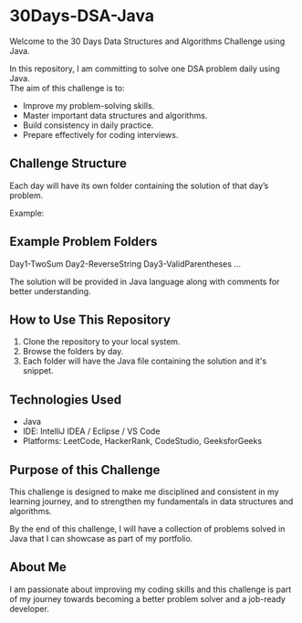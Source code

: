 # 30Days-DSA-Java

Welcome to the 30 Days Data Structures and Algorithms Challenge using Java.

In this repository, I am committing to solve one DSA problem daily using Java.  
The aim of this challenge is to:

- Improve my problem-solving skills.
- Master important data structures and algorithms.
- Build consistency in daily practice.
- Prepare effectively for coding interviews.

## Challenge Structure

Each day will have its own folder containing the solution of that day’s problem.

Example:

## Example Problem Folders
Day1-TwoSum
Day2-ReverseString
Day3-ValidParentheses
...


The solution will be provided in Java language along with comments for better understanding.

## How to Use This Repository

1. Clone the repository to your local system.
2. Browse the folders by day.
3. Each folder will have the Java file containing the solution and it's snippet.

## Technologies Used

- Java
- IDE: IntelliJ IDEA / Eclipse / VS Code
- Platforms: LeetCode, HackerRank, CodeStudio, GeeksforGeeks

## Purpose of this Challenge

This challenge is designed to make me disciplined and consistent in my learning journey, and to strengthen my fundamentals in data structures and algorithms.

By the end of this challenge, I will have a collection of problems solved in Java that I can showcase as part of my portfolio.

## About Me

I am passionate about improving my coding skills and this challenge is part of my journey towards becoming a better problem solver and a job-ready developer.

